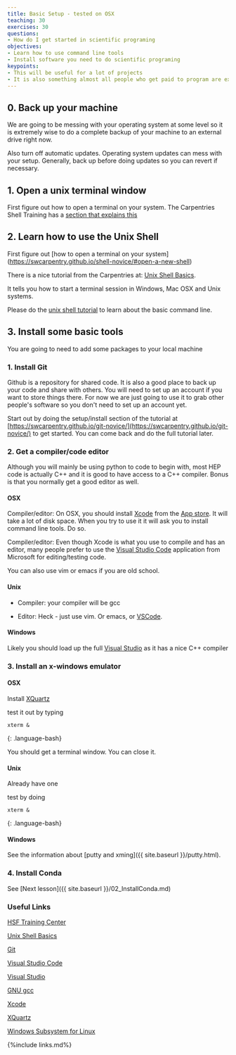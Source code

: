 ```yaml
---
title: Basic Setup - tested on OSX
teaching: 30
exercises: 30
questions:  
- How do I get started in scientific programing
objectives:  
- Learn how to use command line tools
- Install software you need to do scientific programing
keypoints:
- This will be useful for a lot of projects
- It is also something almost all people who get paid to program are expected to know well
---
```


## 0. Back up your machine

We are going to be messing with your operating system at some level so it is extremely wise to do a complete backup of your machine to an external drive right now. 

Also turn off automatic updates.  Operating system updates can mess with your setup.  Generally, back up before doing updates so you can revert if necessary.

## 1. Open a unix terminal window

First figure out how to open a terminal on your system.  The Carpentries Shell Training has a [section that explains this](https://swcarpentry.github.io/shell-novice/#open-a-new-shell)


<!---
On Linux use xterm, on OSX go to Utilities and start a Terminal. 

On Windows it's a bit more complicated as the underlying operating system is not a unix variant.

> We suggest using the [Windows Subsystem for Linux](https://learn.microsoft.com/en-us/windows/wsl/about) (WSL). That page has download instructions. 

-->

## 2. Learn how to use the Unix Shell

First figure out [how to open a terminal on your system]
(https://swcarpentry.github.io/shell-novice/#open-a-new-shell)

There is a nice tutorial from the Carpentries at: [Unix Shell Basics][Unix Shell Basics].

It tells you how to start a terminal session in Windows, Mac OSX and Unix systems. 

Please do the [unix shell tutorial][Unix Shell Basics] to learn about the basic command line. 

## 3. Install some basic tools

You are going to need to add some packages to your local machine

### 1. Install Git

Github is a repository for shared code.  It is also a good place to back up your code and share with others.  You will need to set up an account if you want to store things there. For now we are just going to use it to grab other people's software so you don't need to set up an account yet. 

Start out by doing the setup/install section of the tutorial at [https://swcarpentry.github.io/git-novice/](https://swcarpentry.github.io/git-novice/) to get started.  You can come back and do the full tutorial later. 

### 2. Get a compiler/code editor

Although you will mainly be using python to code to begin with, most HEP code is actually C++ and it is good to have access to a C++ compiler.  Bonus is that you normally get a good editor as well. 

#### OSX
Compiler/editor: On OSX, you should install [Xcode][Xcode] from the [App store](https://www.apple.com/app-store/).  It will take a lot of disk space. When you try to use it it will ask you to install command line tools.  Do so. 

Compiler/editor: Even though Xcode is what you use to compile and has an editor, many people prefer to use the [Visual Studio Code](https://code.visualstudio.com) application from Microsoft for editing/testing code. 

You can also use vim or emacs if you are old school. 

#### Unix
- Compiler: your compiler will be gcc 

- Editor: Heck - just use vim. Or emacs, or [VSCode][Visual Studio Code].

#### Windows 
Likely you should load up the full [Visual Studio][Visual Studio] as it has a nice C++ compiler

### 3. Install an x-windows emulator

#### OSX
Install [XQuartz][XQuartz]  

test it out by typing

~~~
xterm &
~~~
{: .language-bash}

You should get a terminal window. You can close it. 

#### Unix 
Already have one

test by doing 

~~~
xterm &
~~~
{: .language-bash}

#### Windows

See the information about [putty and xming]({{ site.baseurl }}/putty.html).


### 4. Install Conda

See [Next lesson]({{ site.baseurl }}/02_InstallConda.md)











### Useful Links
[HSF Training Center][HSF Training Center]

[Unix Shell Basics][Unix Shell Basics]   

[Git][Git]

[Visual Studio Code][Visual Studio Code]

[Visual Studio][Visual Studio]

[GNU gcc][GNU gcc]

[Xcode][Xcode]

[XQuartz][XQuartz]

[Windows Subsystem for Linux][Windows Subsystem for Linux]

{%include links.md%} 

[HSF Training Center]: https://hsf-training.org/training-center/  
[Windows Subsystem for Linux]: https://learn.microsoft.com/en-us/windows/wsl/about
[Unix Shell Basics]: https://swcarpentry.github.io/shell-novice/
[Git]: https://swcarpentry.github.io/git-novice
[Visual Studio Code]: https://code.visualstudio.com
[Visual Studio]:https://visualstudio.microsoft.com/vs/
[GNU gcc]: https://gcc.gnu.org
[App Store]: https://www.apple.com/app-store/
[Xcode]: https://developer.apple.com/xcode/
[XQuartz]: https://www.xquartz.org


